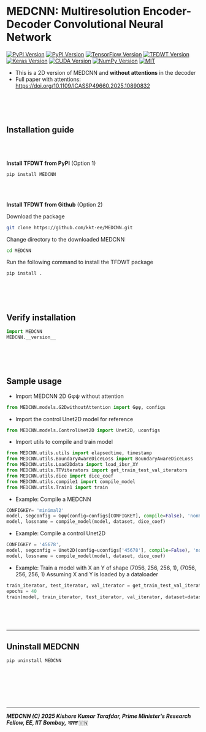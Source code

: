 # MEDCNN: Multiresolution Encoder-Decoder Convolutional Neural Network 

[![PyPI Version](https://img.shields.io/pypi/v/TFDWT?label=PyPI&color=gold)](https://pypi.org/project/MEDCNN/) 
[![PyPI Version](https://img.shields.io/pypi/pyversions/MEDCNN)](https://pypi.org/project/MEDCNN/)
[![TensorFlow Version](https://img.shields.io/badge/tensorflow-2.15--2.19-darkorange)](https://www.tensorflow.org/)
[![TFDWT Version](https://img.shields.io/badge/TFDWT-0.0.2-orange)](https://pypi.org/project/TFDWT/)
[![Keras Version](https://img.shields.io/badge/keras-2--3-darkred)](https://keras.io/)
[![CUDA Version](https://img.shields.io/badge/cuda-12.5.1-green)](https://developer.nvidia.com/cuda-toolkit)
[![NumPy Version](https://img.shields.io/badge/numpy-2.0.2-blueviolet)](https://numpy.org/)
[![MIT](https://img.shields.io/badge/license-GPLv3-deepgreen.svg?style=flat)](https://github.com/kkt-ee/TFDWT/LICENSE)


  - This is a 2D version of MEDCNN and **without attentions** in the decoder
  - Full paper with attentions: https://doi.org/10.1109/ICASSP49660.2025.10890832



<br/><br/><br/>

## Installation guide

<br/><br/>

**Install TFDWT from PyPI** (Option $1$)

```bash
pip install MEDCNN
```

  
<br/><br/>

**Install TFDWT from Github** (Option $2$)

Download the package

```bash
git clone https://github.com/kkt-ee/MEDCNN.git
```

Change directory to the downloaded MEDCNN

```bash
cd MEDCNN
```

Run the following command to install the TFDWT package

```bash
pip install .
```



<br/><br/><br/>



## Verify installation 

```python
import MEDCNN
MEDCNN.__version__
```

<br/><br/><br/>

## Sample usage

   - Import MEDCNN 2D Gφψ without attention
   ```python
   from MEDCNN.models.G2DwithoutAttention import Gφψ, configs
   ```

   - Import the control Unet2D model for reference
   ```python
   from MEDCNN.models.ControlUnet2D import Unet2D, uconfigs
   ```

   - Import utils to compile and train model
   ```python
   from MEDCNN.utils.utils import elapsedtime, timestamp
   from MEDCNN.utils.BoundaryAwareDiceLoss import BoundaryAwareDiceLoss
   from MEDCNN.utils.Load2Ddata import load_ibsr_XY
   from MEDCNN.utils.TTViterators import get_train_test_val_iterators
   from MEDCNN.utils.dice import dice_coef
   from MEDCNN.utils.compile1 import compile_model
   from MEDCNN.utils.Train1 import train
   ```

   - Example: Compile a MEDCNN
   ```python
   CONFIGKEY= 'minimal2'
   model, segconfig = Gφψ(config=configs[CONFIGKEY], compile=False), 'nonResidual'
   model, lossname = compile_model(model, dataset, dice_coef)
   ```

   - Example: Compile a control Unet2D
   ```python
   CONFIGKEY = '45678',
   model, segconfig = Unet2D(config=uconfigs['45678'], compile=False), 'nonResidual'
   model, lossname = compile_model(model, dataset, dice_coef)
   ```

   - Example: Train a model with X an Y of shape (7056, 256, 256, 1), (7056, 256, 256, 1)
   Assuming X and Y is loaded by a dataloader
   ```python
   train_iterator, test_iterator, val_iterator = get_train_test_val_iterators(X,Y)
   epochs = 40
   train(model, train_iterator, test_iterator, val_iterator, dataset=dataset, segconfig=segconfig , lossname=lossname, CONFIGKEY=CONFIGKEY, epochs=epochs)
   ```





<br/><br/><br/>

* * *

## Uninstall MEDCNN

```bash
pip uninstall MEDCNN
```

  
<br/><br/><br/><br/><br/>

* * *

***MEDCNN (C) 2025 Kishore Kumar Tarafdar, Prime Minister's Research Fellow, EE, IIT Bombay, भारत*** 🇮🇳